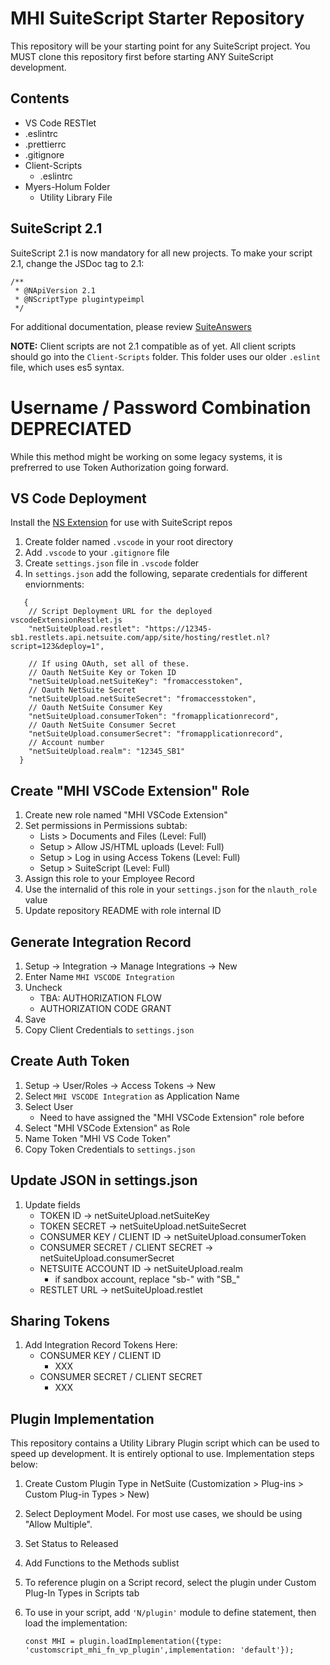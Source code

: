 # MHI SuiteScript Starter Repository
This repository will be your starting point for any SuiteScript project. You MUST clone this repository first before starting ANY SuiteScript development. 

## Contents
* VS Code RESTlet
* .eslintrc
* .prettierrc
* .gitignore
* Client-Scripts
    * .eslintrc
*  Myers-Holum Folder
    * Utility Library File

## SuiteScript 2.1

SuiteScript 2.1 is now mandatory for all new projects. To make your script 2.1, change the JSDoc tag to 2.1:
```
/**
 * @NApiVersion 2.1
 * @NScriptType plugintypeimpl
 */
 ```
 For additional documentation, please review [SuiteAnswers](https://netsuite.custhelp.com/app/answers/detail/a_id/86967)

 **NOTE:** Client scripts are not 2.1 compatible as of yet. All  client scripts should go into the `Client-Scripts` folder. This folder uses our older `.eslint` file, which uses es5 syntax.

# Username / Password Combination DEPRECIATED
While this method might be working on some legacy systems, it is prefrerred to use Token Authorization going forward. 

## VS Code Deployment
Install the [NS Extension](https://marketplace.visualstudio.com/items?itemName=nsupload-org.netsuite-upload) for use with SuiteScript repos
1. Create folder named `.vscode` in your root directory
2. Add `.vscode` to your `.gitignore` file
3. Create `settings.json` file in `.vscode` folder
4. In `settings.json` add the following, separate credentials for different enviornments:

```
   {
    // Script Deployment URL for the deployed vscodeExtensionRestlet.js
    "netSuiteUpload.restlet": "https://12345-sb1.restlets.api.netsuite.com/app/site/hosting/restlet.nl?script=123&deploy=1",
  
    // If using OAuth, set all of these.
    // Oauth NetSuite Key or Token ID
    "netSuiteUpload.netSuiteKey": "fromaccesstoken",
    // Oauth NetSuite Secret
    "netSuiteUpload.netSuiteSecret": "fromaccesstoken",
    // Oauth NetSuite Consumer Key
    "netSuiteUpload.consumerToken": "fromapplicationrecord",
    // Oauth NetSuite Consumer Secret
    "netSuiteUpload.consumerSecret": "fromapplicationrecord",
    // Account number
    "netSuiteUpload.realm": "12345_SB1"
  }
```

## Create "MHI VSCode Extension" Role
1. Create new role named "MHI VSCode Extension"
2. Set permissions in Permissions subtab:
    * Lists > Documents and Files (Level: Full)
    * Setup > Allow JS/HTML uploads (Level: Full)
    * Setup > Log in using Access Tokens (Level: Full)
    * Setup > SuiteScript (Level: Full)
3. Assign this role to your Employee Record
4. Use the internalid of this role in your `settings.json` for the `nlauth_role` value
5. Update repository README with role internal ID

## Generate Integration Record
1. Setup -> Integration -> Manage Integrations -> New
2. Enter Name `MHI VSCODE Integration`
3. Uncheck
    * TBA: AUTHORIZATION FLOW
    * AUTHORIZATION CODE GRANT
4. Save
5. Copy Client Credentials to `settings.json`


## Create Auth Token
1. Setup -> User/Roles -> Access Tokens -> New
2. Select `MHI VSCODE Integration` as Application Name
3. Select User
    * Need to have assigned the "MHI VSCode Extension" role before
4. Select "MHI VSCode Extension" as Role
5. Name Token "MHI VS Code Token"
6. Copy Token Credentials to `settings.json`

## Update JSON in settings.json
1. Update fields
    * TOKEN ID -> netSuiteUpload.netSuiteKey
    * TOKEN SECRET -> netSuiteUpload.netSuiteSecret
    * CONSUMER KEY / CLIENT ID -> netSuiteUpload.consumerToken
    * CONSUMER SECRET / CLIENT SECRET -> netSuiteUpload.consumerSecret
    * NETSUITE ACCOUNT ID -> netSuiteUpload.realm
        - if sandbox account, replace "sb-" with "SB_"
    * RESTLET URL -> netSuiteUpload.restlet


## Sharing Tokens
1. Add Integration Record Tokens Here:
    * CONSUMER KEY / CLIENT ID
        - XXX
    * CONSUMER SECRET / CLIENT SECRET
        - XXX


## Plugin Implementation
This repository contains a Utility Library Plugin script which can be used to speed up development. It is entirely optional to use. Implementation steps below:
1. Create Custom Plugin Type in NetSuite (Customization > Plug-ins > Custom Plug-in Types > New)
2. Select Deployment Model. For most use cases, we should be using "Allow Multiple".
3. Set Status to Released
4. Add Functions to the Methods sublist
5. To reference plugin on a Script record, select the plugin under Custom Plug-In Types in Scripts tab
6. To use in your script, add `'N/plugin'` module to define statement, then load the implementation:

    `const MHI = plugin.loadImplementation({type: 'customscript_mhi_fn_vp_plugin',implementation: 'default'});`
